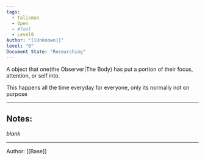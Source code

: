 ```yaml
---
tags:
  - Talisman
  - Open
  - #Tool
  - Level0
Author: "[[Unknown]]"
level: "0"
Document State: "Researching"
---
```

A object that one(the Observer|The Body) has put a portion of their focus, attention, or self into.

This happens all the time everyday for everyone, only its normally not on purpose
- - -
## Notes:
_blank_
- - - 
Author: [[Base]]